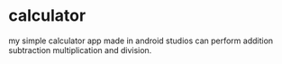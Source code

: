 # calculator
my simple calculator app made in android studios can perform addition subtraction multiplication and division.
